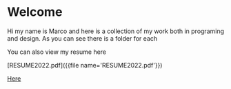 # Welcome

Hi my name is Marco and here is a collection of my work both in programing and design. As you can see there is a folder for each 

You can also view my resume here 

[RESUME2022.pdf]({{file name='RESUME2022.pdf'}})

[Here](../resume-portfolio/RESUME2022.pdf)

